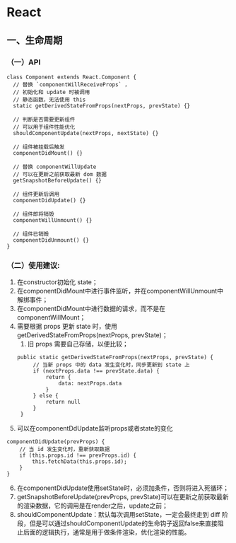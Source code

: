 # React
## 一、生命周期
### （一）API
```
class Component extends React.Component {
  // 替换 `componentWillReceiveProps` ，
  // 初始化和 update 时被调用
  // 静态函数，无法使用 this
  static getDerivedStateFromProps(nextProps, prevState) {}
  
  // 判断是否需要更新组件
  // 可以用于组件性能优化
  shouldComponentUpdate(nextProps, nextState) {}
  
  // 组件被挂载后触发
  componentDidMount() {}
  
  // 替换 componentWillUpdate
  // 可以在更新之前获取最新 dom 数据
  getSnapshotBeforeUpdate() {}
  
  // 组件更新后调用
  componentDidUpdate() {}
  
  // 组件即将销毁
  componentWillUnmount() {}
  
  // 组件已销毁
  componentDidUnmount() {}
}
```
### （二）使用建议:
1. 在constructor初始化 state；
2. 在componentDidMount中进行事件监听，并在componentWillUnmount中解绑事件；
3. 在componentDidMount中进行数据的请求，而不是在componentWillMount；
4. 需要根据 props 更新 state 时，使用getDerivedStateFromProps(nextProps, prevState)；
   1. 旧 props 需要自己存储，以便比较；
   ```
   public static getDerivedStateFromProps(nextProps, prevState) {
        // 当新 props 中的 data 发生变化时，同步更新到 state 上
        if (nextProps.data !== prevState.data) {
            return {
                data: nextProps.data
            }
        } else {
            return null
        }
    }
   ```
5. 可以在componentDdUpdate监听props或者state的变化
```
componentDidUpdate(prevProps) {
	// 当 id 发生变化时，重新获取数据
	if (this.props.id !== prevProps.id) {
		this.fetchData(this.props.id);
	}
}
```
6. 在componentDidUpdate使用setState时，必须加条件，否则将进入死循环；
7. getSnapshotBeforeUpdate(prevProps, prevState)可以在更新之前获取最新的渲染数据，它的调用是在render之后，update之前；
8. shouldComponentUpdate：默认每次调用setState，一定会最终走到 diff 阶段，但是可以通过shouldComponentUpdate的生命钩子返回false来直接阻止后面的逻辑执行，通常是用于做条件渲染，优化渲染的性能。

